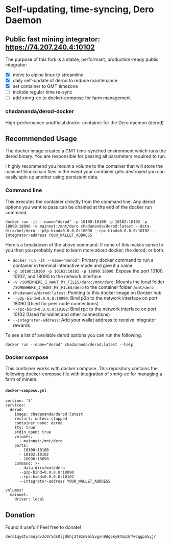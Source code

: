 # Self-updating, time-syncing, Dero Daemon
## Public fast mining integrator: https://74.207.240.4:10102

The purpose of this fork is a stable, performant, production-ready public integrator:
- [x] move to alpine linux to streamline
- [x] daily self-update of derod to reduce maintenance
- [x] set container to GMT timezone
- [ ] include regular time re-sync
- [ ] add xmrig-cc to docker-compose for farm management

### chadananda/derod-docker

High-performance unofficial docker container for the Dero daemon (derod)

## Recommended Usage

The docker image creates a GMT time-synched environment which runs the derod binary. You are responsible for passing all parameters required to run.

I highly recommend you mount a volume to the container that will store the mainnet blockchain files in the event your container gets destroyed you can easily spin up another using persistent data.

### Command line

This executes the container directly from the command line. Any derod options you want to pass can be chained at the end of the docker run command.

```
docker run -it --name="derod" -p 10100:10100 -p 10102:10102 -p 18090:18090 -v mainnet:/mnt/dero chadananda/derod:latest --data-dir=/mnt/dero --p2p-bind=0.0.0.0:18090 --rpc-bind=0.0.0.0:10102 --integrator-address YOUR_WALLET_ADDRESS
```

Here's a breakdown of the above command. If none of this makes sense to you then you probably need to learn more about docker, the derod, or both.

* `docker run -it --name="derod"`: Primary docker command to run a container in terminal interactive mode and give it a name
* `-p 10100:10100 -p 10102:10102 -p 18090:18090`: Expose the port 10100, 10102, and 18090 to the network interface
* `-v /SOMEWHERE_I_WANT_MY_FILES/dero:/mnt/dero`: Mounts the local folder `/SOMEWHERE_I_WANT_MY_FILES/dero` to the container folder `/mnt/dero`
* `chadananda/derod:latest`: Pointing to this docker image on Docker hub
* `--p2p-bind=0.0.0.0:18090`: Bind p2p to the network interface on port 18090 (Used for peer node connections)
* `--rpc-bind=0.0.0.0:10102`: Bind rpc to the network interface on port 10102 (Used for wallet and other connections)
* `--integrator-address`: Add your wallet address to receive integrator rewards

To see a list of available derod options you can run the following.

```
docker run --name="derod" chadananda/derod:latest --help
```

### Docker compose

This container works with docker compose. This repository contains the following docker-compose file with integration of xmrig-cc for managing a farm of miners.

####  `docker-compose.yml`

```
version: '3'
services:
  derod:
    image: chadananda/derod:latest
    restart: unless-stopped
    container_name: derod
    tty: true
    stdin_open: true
    volumes:
      - mainnet:/mnt/dero
    ports:
      - 10100:10100
      - 10102:10102
      - 18090:18090
    command: >-
      --data-dir=/mnt/dero
      --p2p-bind=0.0.0.0:18090
      --rpc-bind=0.0.0.0:10102
      --integrator-address YOUR_WALLET_ADDRESS

volumes:
  mainnet:
    driver: local
```

## Donation

Found it useful? Feel free to donate!

`dero1qydturmujdv3c0r5ds0lj0hhj2t9zn0al5vgxn9dg6ky84zqdr7wcqgpa5yjr`
